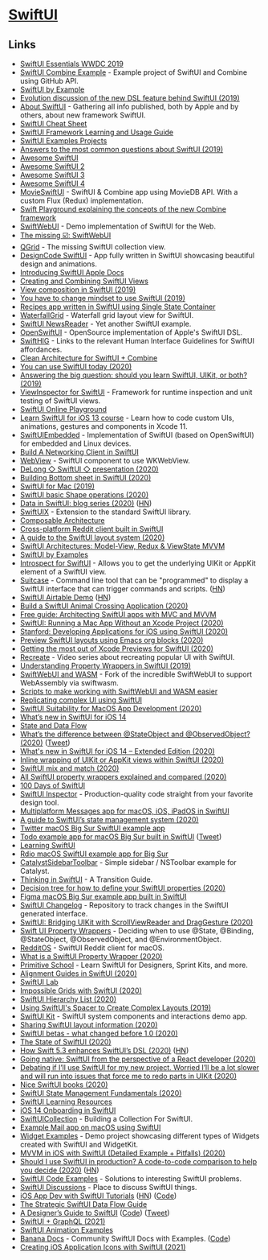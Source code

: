 # [SwiftUI](https://developer.apple.com/xcode/swiftui/)

## Links

- [SwiftUI Essentials WWDC 2019](https://developer.apple.com/videos/play/wwdc2019/216/)
- [SwiftUI Combine Example](https://github.com/ra1028/SwiftUI-Combine) - Example project of SwiftUI and Combine using GitHub API.
- [SwiftUI by Example](https://www.hackingwithswift.com/quick-start/swiftui/)
- [Evolution discussion of the new DSL feature behind SwiftUI (2019)](https://forums.swift.org/t/important-evolution-discussion-of-the-new-dsl-feature-behind-swiftui/25168/12)
- [About SwiftUI](https://github.com/Juanpe/About-SwiftUI) - Gathering all info published, both by Apple and by others, about new framework SwiftUI.
- [SwiftUI Cheat Sheet](https://github.com/SimpleBoilerplates/SwiftUI-Cheat-Sheet)
- [SwiftUI Framework Learning and Usage Guide](https://github.com/Jinxiansen/SwiftUI)
- [SwiftUI Examples Projects](https://github.com/ivanvorobei/SwiftUI)
- [Answers to the most common questions about SwiftUI (2019)](https://wwdcbysundell.com/2019/swiftui-common-questions/)
- [Awesome SwiftUI](https://github.com/vlondon/awesome-swiftui)
- [Awesome SwiftUI 2](https://github.com/ygit/swiftui)
- [Awesome SwiftUI 3](https://github.com/chinsyo/awesome-swiftui)
- [Awesome SwiftUI 4](https://github.com/onmyway133/awesome-swiftui)
- [MovieSwiftUI](https://github.com/Dimillian/MovieSwiftUI) - SwiftUI & Combine app using MovieDB API. With a custom Flux (Redux) implementation.
- [Swift Playground explaining the concepts of the new Combine framework](https://github.com/AvdLee/CombineSwiftPlayground)
- [SwiftWebUI](https://github.com/swiftwebui/SwiftWebUI) - Demo implementation of SwiftUI for the Web.
- [The missing ☑️: SwiftWebUI](http://www.alwaysrightinstitute.com/swiftwebui/)
- [QGrid](https://github.com/Q-Mobile/QGrid) - The missing SwiftUI collection view.
- [DesignCode SwiftUI](https://github.com/mythxn/DesignCode-SwiftUI) - App fully written in SwiftUI showcasing beautiful design and animations.
- [Introducing SwiftUI Apple Docs](https://developer.apple.com/tutorials/swiftui)
- [Creating and Combining SwiftUI Views](https://developer.apple.com/tutorials/swiftui/creating-and-combining-views)
- [View composition in SwiftUI (2019)](https://mecid.github.io/2019/10/30/view-composition-in-swiftui/)
- [You have to change mindset to use SwiftUI (2019)](https://swiftwithmajid.com/2019/11/19/you-have-to-change-mindset-to-use-swiftui/)
- [Recipes app written in SwiftUI using Single State Container](https://github.com/mecid/swiftui-recipes-app)
- [WaterfallGrid](https://github.com/paololeonardi/WaterfallGrid) - Waterfall grid layout view for SwiftUI.
- [SwiftUI NewsReader](https://github.com/basememara/SwiftUI-NewsReader) - Yet another SwiftUI example.
- [OpenSwiftUI](https://github.com/Cosmo/OpenSwiftUI) - OpenSource implementation of Apple's SwiftUI DSL.
- [SwiftHIG](https://github.com/AustinConlon/SwiftHIG) - Links to the relevant Human Interface Guidelines for SwiftUI affordances.
- [Clean Architecture for SwiftUI + Combine](https://github.com/nalexn/clean-architecture-swiftui)
- [You can use SwiftUI today (2020)](https://rambo.codes/swiftui/2020/01/03/you-can-use-swiftui-today.html)
- [Answering the big question: should you learn SwiftUI, UIKit, or both? (2019)](https://www.hackingwithswift.com/quick-start/swiftui/answering-the-big-question-should-you-learn-swiftui-uikit-or-both)
- [ViewInspector for SwiftUI](https://github.com/nalexn/ViewInspector) - Framework for runtime inspection and unit testing of SwiftUI views.
- [SwiftUI Online Playground](https://github.com/kishikawakatsumi/swiftui-playground)
- [Learn SwiftUI for iOS 13 course](https://designcode.io/swiftui2) - Learn how to code custom UIs, animations, gestures and components in Xcode 11.
- [SwiftUIEmbedded](https://github.com/Cosmo/SwiftUIEmbedded) - Implementation of SwiftUI (based on OpenSwiftUI) for embedded and Linux devices.
- [Build A Networking Client in SwiftUI](https://github.com/gtokman/SwiftUI-Networking)
- [WebView](https://github.com/kylehickinson/SwiftUI-WebView) - SwiftUI component to use WKWebView.
- [DeLong ◇ SwiftUI ◇ presentation (2020)](https://www.youtube.com/watch?v=APxrtnxRzwI)
- [Building Bottom sheet in SwiftUI (2020)](https://swiftwithmajid.com/2019/12/11/building-bottom-sheet-in-swiftui/)
- [SwiftUI for Mac (2019)](https://troz.net/post/2019/swiftui-for-mac-1/)
- [SwiftUI basic Shape operations (2020)](https://sarunw.com/posts/swiftui-basic-shape-operations/)
- [Data in SwiftUI: blog series (2020)](https://sarunw.com/posts/data-in-swiftui-1/) ([HN](https://news.ycombinator.com/item?id=22325735))
- [SwiftUIX](https://github.com/SwiftUIX/SwiftUIX) - Extension to the standard SwiftUI library.
- [Composable Architecture](https://www.pointfree.co/collections/composable-architecture)
- [Cross-platform Reddit client built in SwiftUI](https://github.com/carson-katri/reddit-swiftui)
- [A guide to the SwiftUI layout system (2020)](https://swiftbysundell.com/articles/swiftui-layout-system-guide-part-1/)
- [SwiftUI Architectures: Model-View, Redux & ViewState MVVM](https://github.com/quickbirdstudios/SwiftUI-Architectures)
- [SwiftUI by Examples](https://github.com/artemnovichkov/SwiftUI-by-Examples)
- [Introspect for SwiftUI](https://github.com/siteline/SwiftUI-Introspect) - Allows you to get the underlying UIKit or AppKit element of a SwiftUI view.
- [Suitcase](https://github.com/Impedimenta/Suitcase) - Command line tool that can be "programmed" to display a SwiftUI interface that can trigger commands and scripts. ([HN](https://news.ycombinator.com/item?id=23018209))
- [SwiftUI Airtable Demo](https://github.com/zackshapiro/SwiftUIAirtableDemo) ([HN](https://news.ycombinator.com/item?id=23106155))
- [Build a SwiftUI Animal Crossing Application (2020)](https://medium.com/better-programming/build-a-swiftui-animal-crossing-application-part-1-aaf3528c1df)
- [Free guide: Architecting SwiftUI apps with MVC and MVVM](https://matteomanferdini.com/)
- [SwiftUI: Running a Mac App Without an Xcode Project (2020)](https://www.objc.io/blog/2020/05/19/swiftui-without-an-xcodeproj/)
- [Stanford: Developing Applications for iOS using SwiftUI (2020)](https://www.youtube.com/watch?v=jbtqIBpUG7g)
- [Preview SwiftUI layouts using Emacs org blocks (2020)](http://xenodium.com/swiftui-layout-previews-using-emacs-org-blocks/)
- [Getting the most out of Xcode Previews for SwiftUI (2020)](https://www.swiftbysundell.com/articles/getting-the-most-out-of-xcode-previews/)
- [Recreate](https://recreatecode.substack.com/) - Video series about recreating popular UI with SwiftUI.
- [Understanding Property Wrappers in SwiftUI (2019)](https://swiftwithmajid.com/2019/06/12/understanding-property-wrappers-in-swiftui/)
- [SwiftWebUI and WASM](https://github.com/carson-katri/SwiftWebUI) - Fork of the incredible SwiftWebUI to support WebAssembly via swiftwasm.
- [Scripts to make working with SwiftWebUI and WASM easier](https://github.com/carson-katri/swiftwebui-scripts)
- [Replicating complex UI using SwiftUI](https://github.com/exyte/replicating)
- [SwiftUI Suitability for MacOS App Development (2020)](https://ds9soft.com/blog/2020/06/swiftui-suitability-for-macos-app-development/)
- [What’s new in SwiftUI for iOS 14](https://www.hackingwithswift.com/articles/221/whats-new-in-swiftui-for-ios-14)
- [State and Data Flow](https://developer.apple.com/documentation/swiftui/state-and-data-flow)
- [What’s the difference between @StateObject and @ObservedObject? (2020)](https://www.donnywals.com/whats-the-difference-between-stateobject-and-observedobject/) ([Tweet](https://twitter.com/DonnyWals/status/1275451776586506242))
- [What's new in SwiftUI for iOS 14 – Extended Edition (2020)](https://www.youtube.com/watch?v=-h8pk2pe7Xo)
- [Inline wrapping of UIKit or AppKit views within SwiftUI (2020)](https://www.swiftbysundell.com/tips/inline-wrapping-of-uikit-or-appkit-views-within-swiftui/)
- [SwiftUI mix and match (2020)](https://www.swiftbysundell.com/tips/swiftui-mix-and-match/)
- [All SwiftUI property wrappers explained and compared (2020)](https://www.hackingwithswift.com/quick-start/swiftui/all-swiftui-property-wrappers-explained-and-compared)
- [100 Days of SwiftUI](https://www.hackingwithswift.com/100/swiftui)
- [SwiftUI Inspector](https://swiftui.ai/) - Production-quality code straight from your favorite design tool.
- [Multiplatform Messages app for macOS, iOS, iPadOS in SwiftUI](https://github.com/jordansinger/messages-multiplatform-swiftui-sample)
- [A guide to SwiftUI’s state management system (2020)](https://swiftbysundell.com/articles/swiftui-state-management-guide/)
- [Twitter macOS Big Sur SwiftUI example app](https://github.com/jordansinger/twitter-macos-swiftui-sample)
- [Todo example app for macOS Big Sur built in SwiftUI](https://github.com/jordansinger/todo-macos-swiftui-sample) ([Tweet](https://twitter.com/jsngr/status/1280280911968378882))
- [Learning SwiftUI](https://joeyabanks.io/notes/learning-swift)
- [Rdio macOS SwiftUI example app for Big Sur](https://github.com/jordansinger/rdio-macos-swiftui-sample)
- [CatalystSidebarToolbar](https://github.com/steventroughtonsmith/CatalystSidebarToolbar) - Simple sidebar / NSToolbar example for Catalyst.
- [Thinking in SwiftUI](https://www.objc.io/books/thinking-in-swiftui/) - A Transition Guide.
- [Decision tree for how to define your SwiftUI properties (2020)](https://twitter.com/chriseidhof/status/1280433133813456896)
- [Figma macOS Big Sur example app built in SwiftUI](https://github.com/jordansinger/figma-macos-swiftui-sample)
- [SwiftUI Changelog](https://github.com/twostraws/swiftui-changelog) - Repository to track changes in the SwiftUI generated interface.
- [SwiftUI: Bridging UIKit with ScrollViewReader and DragGesture (2020)](https://www.fivestars.blog/code/section-title-index-swiftui.html)
- [Swift UI Property Wrappers](https://swiftuipropertywrappers.com/) - Deciding when to use @State, @Binding, @StateObject, @ObservedObject, and @EnvironmentObject.
- [RedditOS](https://github.com/Dimillian/RedditOS) - SwiftUI Reddit client for macOS.
- [What is a SwiftUI Property Wrapper (2020)](https://www.christopherbiscardi.com/what-is-a-swift-ui-property-wrapper)
- [Primitive School](https://www.primitive.school/) - Learn SwiftUI for Designers, Sprint Kits, and more.
- [Alignment Guides in SwiftUI (2020)](https://swiftui-lab.com/alignment-guides/)
- [SwiftUI Lab](https://swiftui-lab.com/)
- [Impossible Grids with SwiftUI (2020)](https://swiftui-lab.com/impossible-grids/)
- [SwiftUI Hierarchy List (2020)](https://www.fivestars.blog/code/swiftui-hierarchy-list.html)
- [Using SwiftUI's Spacer to Create Complex Layouts (2019)](https://benmcmahen.com/using-spacer-in-swiftui/)
- [SwiftUI Kit](https://github.com/jordansinger/SwiftUI-Kit) - SwiftUI system components and interactions demo app.
- [Sharing SwiftUI layout information (2020)](https://fivestars.blog/swiftui/swiftui-share-layout-information.html)
- [SwiftUI betas - what changed before 1.0 (2020)](https://mackuba.eu/2020/08/17/swiftui-beta/)
- [The State of SwiftUI (2020)](https://steipete.com/posts/state-of-swiftui/)
- [How Swift 5.3 enhances SwiftUI’s DSL (2020)](https://www.swiftbysundell.com/articles/how-swift-5-3-enhances-swiftui-dsl/) ([HN](https://news.ycombinator.com/item?id=24462511))
- [Going native: SwiftUI from the perspective of a React developer (2020)](https://blog.maximeheckel.com/posts/swiftui-as-react-developer)
- [Debating if I’ll use SwiftUI for my new project. Worried I’ll be a lot slower and will run into issues that force me to redo parts in UIKit (2020)](https://twitter.com/soffes/status/1308149148009472001)
- [Nice SwiftUI books (2020)](https://twitter.com/drewmccormack/status/1314289042037514241)
- [SwiftUI State Management Fundamentals (2020)](https://mykola-harmash.medium.com/swiftui-state-management-fundamentals-5b28d2522e4d)
- [SwiftUI Learning Resources](https://www.notion.so/SwiftUI-16ae61e922684ba08f870a5f22ef017b)
- [iOS 14 Onboarding in SwiftUI](https://github.com/jordansinger/swiftui-ios-14-onboarding)
- [SwiftUICollection](https://github.com/defagos/SwiftUICollection) - Building a Collection For SwiftUI.
- [Example Mail app on macOS using SwiftUI](https://github.com/jordansinger/mail-swiftui-sample)
- [Widget Examples](https://github.com/pawello2222/WidgetExamples) - Demo project showcasing different types of Widgets created with SwiftUI and WidgetKit.
- [MVVM in iOS with SwiftUI (Detailed Example + Pitfalls) (2020)](https://matteomanferdini.com/mvvm-pattern-ios-swift/)
- [Should I use SwiftUI in production? A code-to-code comparison to help you decide (2020)](https://triplebyte.com/blog/should-i-use-swiftui-in-production-heres-how-to-decide) ([HN](https://news.ycombinator.com/item?id=25171532))
- [SwiftUI Code Examples](https://github.com/LostMoa/SwiftUI-Code-Examples) - Solutions to interesting SwiftUI problems.
- [SwiftUI Discussions](https://github.com/sindresorhus/swiftui/discussions) - Place to discuss SwiftUI things.
- [iOS App Dev with SwiftUI Tutorials](https://developer.apple.com/tutorials/app-dev-training) ([HN](https://news.ycombinator.com/item?id=25424126)) ([Code](https://github.com/atrinh0/scrumdinger))
- [The Strategic SwiftUI Data Flow Guide](https://matteomanferdini.com/swiftui-data-flow/)
- [A Designer’s Guide to SwiftUI](https://swiftui.design/guide) ([Code](https://github.com/philipcdavis/swiftuifordesigners.github.io)) ([Tweet](https://twitter.com/philipcdavis/status/1346141422039281664))
- [SwiftUI + GraphQL (2021)](https://quintero.io/blog/Graphaello/)
- [SwiftUI Animation Examples](https://github.com/Inncoder/SwiftUI-Animations)
- [Banana Docs](https://bananadocs.org/) - Community SwiftUI Docs with Examples. ([Code](https://github.com/BananaDocs/BananaDocs))
- [Creating iOS Application Icons with SwiftUI (2021)](https://www.enekoalonso.com/articles/creating-ios-application-icons-with-swiftui)

